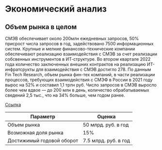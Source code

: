 # Экономический анализ

## Объем рынка в целом

СМЭВ обеспечивает около 200млн ежедневных запросов, 50% присрост числа запросов в год, задействовано 7500 информационных систем.
Крупные и мелкие финансово-технические компании обеспечивают реализацию взаимодействия с СМЭВ за счет реализации собсвенных инструментов в ИТ-структуре.
Во втором квартале 2022 года количество заключенных внешних контрактов на реализацию ИТ-инфратсрукты для взаимодействия с СМЭВ достигло 278.
По данным Fin Tech Research, объем рынка фин-тех компаний, в части реализации процессов, требующих взаимодействия с СМЭФ в России в 2021 году вырос на 52% и составил 1,1 трлн руб.
Число запросов в СМЭВ выросло более чем вдвое — до 200 млн в день, количество обрабатываемых сведений 2,5 тыс., что на 34% больше, чем годом ранее.

[Ссылка](https://habr.com/ru/companies/rtlabs/articles/738294/)


| Параметр                  | Оценка               |
|---------------------------|----------------------|
| Объем рынка               | 50 млрд. руб. в год  |
| Возможная доля рынка      | 15%                  |
| Достижимый годовой оборот | 7.5 млрд. руб. в год |
